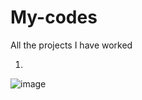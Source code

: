 # My-codes
All the projects I have worked 

1) 
![image](https://github.com/user-attachments/assets/f81d5415-7f04-4959-b1f4-c855094323d2)
